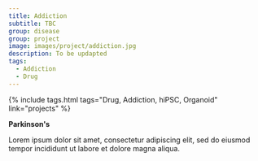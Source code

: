 ```yaml
---
title: Addiction
subtitle: TBC
group: disease
group: project
image: images/project/addiction.jpg
description: To be updapted
tags:
  - Addiction
  - Drug
---
```


{%
  include tags.html
  tags="Drug, Addiction, hiPSC, Organoid"
  link="projects"
%}

<strong>Parkinson's</strong>

Lorem ipsum dolor sit amet, consectetur adipiscing elit, sed do eiusmod tempor incididunt ut labore et dolore magna aliqua.
